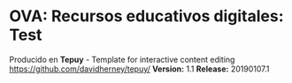 # OVA: Recursos educativos digitales: Test

Producido en **Tepuy** - Template for interactive content editing
https://github.com/davidherney/tepuy/
**Version:** 1.1
**Release:** 20190107.1

